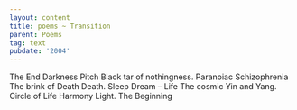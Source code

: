 ```yaml
---
layout: content
title: poems ~ Transition
parent: Poems
tag: text
pubdate: '2004'
---
```

The End
Darkness
Pitch Black tar of nothingness.
Paranoiac Schizophrenia
The brink of Death
Death.
Sleep
Dream –
Life
The cosmic Yin and Yang.
Circle of Life
Harmony
Light.
The Beginning
